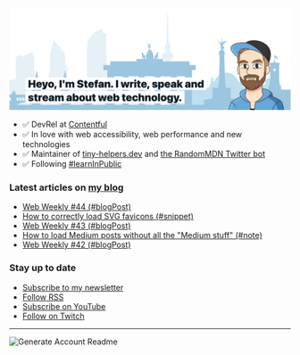 <img alt="Heyo, I'm Stefan. I write and speak about web technology." src="https://raw.githubusercontent.com/stefanjudis/stefanjudis/main/screenshot.png">

- ✅ DevRel at [Contentful](https://www.contentful.com)
- ✅ In love with web accessibility, web performance and new technologies
- ✅ Maintainer of [tiny-helpers.dev](https://tiny-helpers.dev) and [the RandomMDN Twitter bot](https://twitter.com/randomMDN)
- ✅ Following [#learnInPublic](https://www.stefanjudis.com/today-i-learned/)
### Latest articles on [my blog](https://www.stefanjudis.com)

<!-- BLOG-POST-LIST:START -->
- [Web Weekly #44 &lpar;#blogPost&rpar;](https://www.stefanjudis.com/blog/web-weekly-44/)
- [How to correctly load SVG favicons &lpar;#snippet&rpar;](https://www.stefanjudis.com/snippets/how-to-correctly-load-svg-favicons/)
- [Web Weekly #43 &lpar;#blogPost&rpar;](https://www.stefanjudis.com/blog/web-weekly-43/)
- [How to load Medium posts without all the &quot;Medium stuff&quot; &lpar;#note&rpar;](https://www.stefanjudis.com/notes/how-to-load-medium-posts-without-all-the-medium-stuff/)
- [Web Weekly #42 &lpar;#blogPost&rpar;](https://www.stefanjudis.com/blog/web-weekly-42/)
<!-- BLOG-POST-LIST:END -->

### Stay up to date

- [Subscribe to my newsletter](https://www.stefanjudis.com/newsletter/)
- [Follow RSS](https://www.stefanjudis.com/feeds/)
- [Subscribe on YouTube](https://youtube.com/c/stefanjudis)
- [Follow on Twitch](https://www.twitch.tv/stefanjudis)

---

![Generate Account Readme](https://github.com/stefanjudis/stefanjudis/workflows/Generate%20Account%20Readme/badge.svg)
